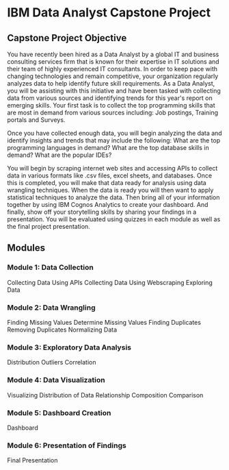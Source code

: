 # IBM Data Analyst Capstone Project

## Capstone Project Objective

You have recently been hired as a Data Analyst by a global IT and business consulting services firm that is known for their expertise in IT solutions and their team of highly experienced IT consultants. In order to keep pace with changing technologies and remain competitive, your organization regularly analyzes data to help identify future skill requirements. As a Data Analyst, you will be assisting with this initiative and have been tasked with collecting data from various sources and identifying trends for this year's report on emerging skills. Your first task is to collect the top programming skills that are most in demand from various sources including: Job postings, Training portals and Surveys.

Once you have collected enough data, you will begin analyzing the data and identify insights and trends that may include the following: What are the top programming languages in demand? What are the top database skills in demand? What are the popular IDEs?

You will begin by scraping internet web sites and accessing APIs to collect data in various formats like .csv files, excel sheets, and databases. Once this is completed, you will make that data ready for analysis using data wrangling techniques. When the data is ready you will then want to apply statistical techniques to analyze the data. Then bring all of your information together by using IBM Cognos Analytics to create your dashboard. And finally, show off your storytelling skills by sharing your findings in a presentation. You will be evaluated using quizzes in each module as well as the final project presentation.


## Modules

### Module 1: Data Collection
Collecting Data Using APIs
Collecting Data Using Webscraping
Exploring Data


### Module 2: Data Wrangling
Finding Missing Values
Determine Missing Values
Finding Duplicates
Removing Duplicates
Normalizing Data


### Module 3: Exploratory Data Analysis
Distribution
Outliers
Correlation


### Module 4: Data Visualization
Visualizing Distribution of Data
Relationship
Composition
Comparison


### Module 5: Dashboard Creation
Dashboard


### Module 6: Presentation of Findings
Final Presentation
